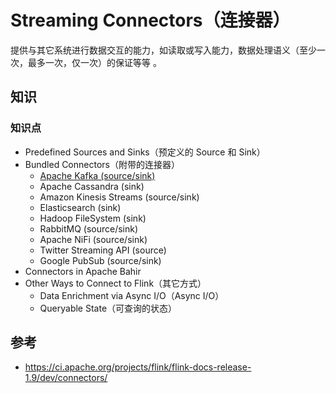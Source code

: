 # Streaming Connectors（连接器）
提供与其它系统进行数据交互的能力，如读取或写入能力，数据处理语义（至少一次，最多一次，仅一次）的保证等等 。

## 知识

### 知识点
* Predefined Sources and Sinks（预定义的 Source 和 Sink）
* Bundled Connectors（附带的连接器）
    * [Apache Kafka (source/sink)](application-development-streaming-connectors-kafka.md)
    * Apache Cassandra (sink)
    * Amazon Kinesis Streams (source/sink)
    * Elasticsearch (sink)
    * Hadoop FileSystem (sink)
    * RabbitMQ (source/sink)
    * Apache NiFi (source/sink)
    * Twitter Streaming API (source)
    * Google PubSub (source/sink)
* Connectors in Apache Bahir
* Other Ways to Connect to Flink（其它方式）
    * Data Enrichment via Async I/O（Async I/O）
    * Queryable State（可查询的状态）

## 参考
* <https://ci.apache.org/projects/flink/flink-docs-release-1.9/dev/connectors/>
